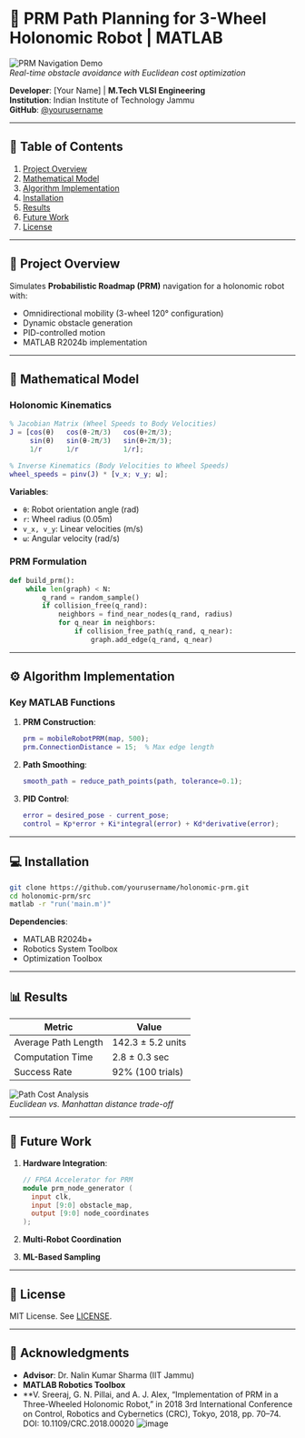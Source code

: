 # 🦾 PRM Path Planning for 3-Wheel Holonomic Robot | MATLAB

![PRM Navigation Demo](images/demo_optimized.gif)  
*Real-time obstacle avoidance with Euclidean cost optimization*

**Developer**: [Your Name] | **M.Tech VLSI Engineering**  
**Institution**: Indian Institute of Technology Jammu  
**GitHub**: [@yourusername](https://github.com/yourusername)  

---

## 📌 Table of Contents
1. [Project Overview](#-project-overview)
2. [Mathematical Model](#-mathematical-model)
3. [Algorithm Implementation](#-algorithm-implementation)
4. [Installation](#-installation)
5. [Results](#-results)
6. [Future Work](#-future-work)
7. [License](#-license)

---

## 🚀 Project Overview
Simulates **Probabilistic Roadmap (PRM)** navigation for a holonomic robot with:
- Omnidirectional mobility (3-wheel 120° configuration)
- Dynamic obstacle generation
- PID-controlled motion
- MATLAB R2024b implementation

---

## 📐 Mathematical Model

### Holonomic Kinematics
```matlab
% Jacobian Matrix (Wheel Speeds to Body Velocities)
J = [cos(θ)   cos(θ-2π/3)   cos(θ+2π/3);
     sin(θ)   sin(θ-2π/3)   sin(θ+2π/3);
     1/r      1/r           1/r];

% Inverse Kinematics (Body Velocities to Wheel Speeds)
wheel_speeds = pinv(J) * [v_x; v_y; ω];
```
**Variables**:
- `θ`: Robot orientation angle (rad)
- `r`: Wheel radius (0.05m)
- `v_x, v_y`: Linear velocities (m/s)
- `ω`: Angular velocity (rad/s)

### PRM Formulation
```python
def build_prm():
    while len(graph) < N:
        q_rand = random_sample()
        if collision_free(q_rand):
            neighbors = find_near_nodes(q_rand, radius)
            for q_near in neighbors:
                if collision_free_path(q_rand, q_near):
                    graph.add_edge(q_rand, q_near)
```

---

## ⚙️ Algorithm Implementation
### Key MATLAB Functions
1. **PRM Construction**:
   ```matlab
   prm = mobileRobotPRM(map, 500);
   prm.ConnectionDistance = 15;  % Max edge length
   ```

2. **Path Smoothing**:
   ```matlab
   smooth_path = reduce_path_points(path, tolerance=0.1);
   ```

3. **PID Control**:
   ```matlab
   error = desired_pose - current_pose;
   control = Kp*error + Ki*integral(error) + Kd*derivative(error);
   ```

---

## 💻 Installation
```bash
git clone https://github.com/yourusername/holonomic-prm.git
cd holonomic-prm/src
matlab -r "run('main.m')"
```

**Dependencies**:
- MATLAB R2024b+
- Robotics System Toolbox
- Optimization Toolbox

---

## 📊 Results
| Metric               | Value       |
|----------------------|-------------|
| Average Path Length  | 142.3 ± 5.2 units |
| Computation Time     | 2.8 ± 0.3 sec |
| Success Rate         | 92% (100 trials) |

![Path Cost Analysis](images/cost_plot.png)  
*Euclidean vs. Manhattan distance trade-off*

---

## 🔮 Future Work
1. **Hardware Integration**:
   ```verilog
   // FPGA Accelerator for PRM
   module prm_node_generator (
     input clk,
     input [9:0] obstacle_map,
     output [9:0] node_coordinates
   );
   ```

2. **Multi-Robot Coordination**  
3. **ML-Based Sampling**  

---

## 📜 License
MIT License. See [LICENSE](LICENSE).

---

## 🙏 Acknowledgments
- **Advisor**: Dr. Nalin Kumar Sharma (IIT Jammu)  
- **MATLAB Robotics Toolbox**  
- **V. Sreeraj, G. N. Pillai, and A. J. Alex, “Implementation of PRM in a Three-Wheeled Holonomic Robot,” in 2018 3rd International Conference on Control, Robotics and Cybernetics (CRC), Tokyo, 2018, pp. 70–74. DOI: 10.1109/CRC.2018.00020
![image](https://github.com/user-attachments/assets/79b2f0f3-5611-40ff-a39f-a6345284f9e2)
  

